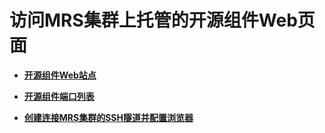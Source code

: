 # 访问MRS集群上托管的开源组件Web页面<a name="ZH-CN_TOPIC_0173264857"></a>

-   **[开源组件Web站点](开源组件Web站点.md)**  

-   **[开源组件端口列表](开源组件端口列表.md)**  

-   **[创建连接MRS集群的SSH隧道并配置浏览器](创建连接MRS集群的SSH隧道并配置浏览器.md)**  


